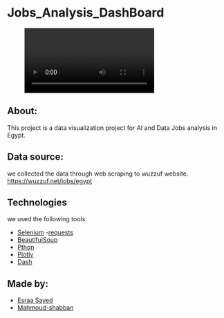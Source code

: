 # Jobs_Analysis_DashBoard

<!-- blank line -->
<figure class="video_container">
  <video controls="true" allowfullscreen="true">
    <source src="Media/dashboard_video.mp4" type="video/mp4">
    <source src="Media/dashboard_video.ogg" type="video/ogg">
    <source src="Media/dashboard_video.webm" type="video/webm">
  </video>
</figure>
<!-- blank line -->

## About:
This project is a data visualization project for AI and Data Jobs analysis in Egypt.

## Data source:
we collected the data through web scraping to wuzzuf website.
https://wuzzuf.net/jobs/egypt


## Technologies

we used the following tools:

- [Selenium](https://selenium-python.readthedocs.io/)
-[requests](https://docs.python-requests.org/en/latest/)
- [BeautifulSoup](https://www.crummy.com/software/BeautifulSoup/bs4/doc/)
- [Pthon](https://www.python.org/)
- [Plotly](https://plotly.com/)
- [Dash](https://dash.plotly.com/)


## Made by:
- <a href="https://github.com/esraasayed98" target="_blank">Esraa Sayed</a>  
- <a href="https://github.com/Mahmoud-shabban" target="_blank">Mahmoud-shabban</a>  